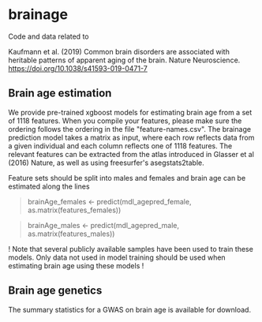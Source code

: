 # brainage
Code and data related to 

Kaufmann et al. (2019) Common brain disorders are associated with heritable patterns of apparent aging of the brain. Nature Neuroscience. https://doi.org/10.1038/s41593-019-0471-7

## Brain age estimation
We provide pre-trained xgboost models for estimating brain age from a set of 1118 features. When you compile your features, please make sure the ordering follows the ordering in the file "feature-names.csv". The brainage prediction model takes a matrix as input, where each row reflects data from a given individual and each column reflects one of 1118 features. The relevant features can be extracted from the atlas introduced in Glasser et al (2016) Nature, as well as using freesurfer's asegstats2table.

Feature sets should be split into males and females and brain age can be estimated along the lines
> brainAge_females <- predict(mdl_agepred_female, as.matrix(features_females))

> brainAge_males <- predict(mdl_agepred_male, as.matrix(features_males))

! Note that several publicly available samples have been used to train these models. Only data not used in model training should be used when estimating brain age using these models !

## Brain age genetics
The summary statistics for a GWAS on brain age is available for download.
